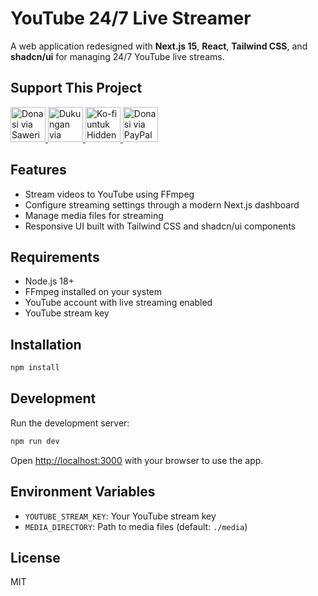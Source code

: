 # YouTube 24/7 Live Streamer

A web application redesigned with **Next.js 15**, **React**, **Tailwind CSS**, and **shadcn/ui** for managing 24/7 YouTube live streams.

## Support This Project

<p>
  <a href="https://saweria.co/HiddenCyber">
    <img src="https://asset.hiddencyber.online/donate-buttons/saweria.svg" alt="Donasi via Saweria" height="56">
  </a>

  <a href="https://support.hiddencyber.online">
    <img src="https://asset.hiddencyber.online/donate-buttons/qris.svg" alt="Dukungan via QRIS" height="56">
  </a>

  <a href="https://ko-fi.com/hiddencyber">
    <img src="https://asset.hiddencyber.online/donate-buttons/ko-fi.svg" alt="Ko-fi untuk HiddenCyber" height="56">
  </a>

  <a href="https://paypal.me/wimboro">
    <img src="https://asset.hiddencyber.online/donate-buttons/paypal.svg" alt="Donasi via PayPal" height="56">
  </a>
</p>

## Features

- Stream videos to YouTube using FFmpeg
- Configure streaming settings through a modern Next.js dashboard
- Manage media files for streaming
- Responsive UI built with Tailwind CSS and shadcn/ui components

## Requirements

- Node.js 18+
- FFmpeg installed on your system
- YouTube account with live streaming enabled
- YouTube stream key

## Installation

```bash
npm install
```

## Development

Run the development server:

```bash
npm run dev
```

Open [http://localhost:3000](http://localhost:3000) with your browser to use the app.

## Environment Variables

- `YOUTUBE_STREAM_KEY`: Your YouTube stream key
- `MEDIA_DIRECTORY`: Path to media files (default: `./media`)

## License

MIT
